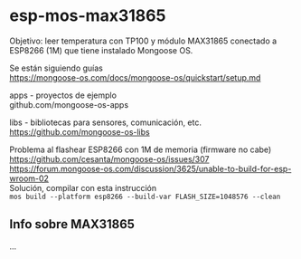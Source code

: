 # esp-mos-max31865
Objetivo: leer temperatura con TP100 y módulo MAX31865 conectado a ESP8266 (1M) que tiene instalado Mongoose OS.

Se están siguiendo guías  
https://mongoose-os.com/docs/mongoose-os/quickstart/setup.md

apps - proyectos de ejemplo  
github.com/mongoose-os-apps

libs - bibliotecas para sensores, comunicación, etc.  
https://github.com/mongoose-os-libs

Problema al flashear ESP8266 con 1M de memoria (firmware no cabe)  
https://github.com/cesanta/mongoose-os/issues/307  
https://forum.mongoose-os.com/discussion/3625/unable-to-build-for-esp-wroom-02  
Solución, compilar con esta instrucción  
```mos build --platform esp8266 --build-var FLASH_SIZE=1048576 --clean```

## Info sobre MAX31865
...
